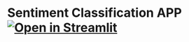 # Sentiment Classification APP[![Open in Streamlit](https://static.streamlit.io/badges/streamlit_badge_black_white.svg)](https://github.com/phonhay103/SentimentClassificationSunAI)
